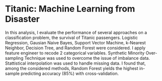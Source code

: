 # **Titanic: Machine Learning from Disaster**

In this analysis, I evaluate the performance of several approaches on a classification problem, the survival of Titanic passengers. Logistic Regression, Gausian Naive Bayes, Support Vector Machine, k-Nearest Neighbor, Decision Tree, and Random Forest were considered. I apply feature engineer to recode 2 categorical variables. Synthetic Minority Over-sampling Technique was used to overcome the issue of imbalance data. Stattistical interpolation was used to handle missing data. I found that, among the considered methods, Random Forest yields the highest in-sample predicting accuracy (85%) with cross-validation.
